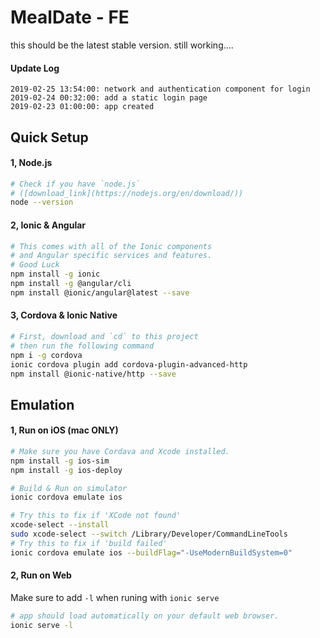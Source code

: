 # MealDate - FE

this should be the latest stable version. still working….

#### Update Log

```
2019-02-25 13:54:00: network and authentication component for login
2019-02-24 00:32:00: add a static login page
2019-02-23 01:00:00: app created
```

## Quick Setup

#### 1, Node.js

```bash
# Check if you have `node.js` 
# ([download_link](https://nodejs.org/en/download/))
node --version
```

#### 2, Ionic & Angular

```bash
# This comes with all of the Ionic components 
# and Angular specific services and features.
# Good Luck
npm install -g ionic 
npm install -g @angular/cli
npm install @ionic/angular@latest --save
```

#### 3, Cordova & Ionic Native

```bash
# First, download and `cd` to this project
# then run the following command
npm i -g cordova
ionic cordova plugin add cordova-plugin-advanced-http
npm install @ionic-native/http --save
```

## Emulation

#### 1, Run on iOS (mac ONLY)

```bash
# Make sure you have Cordava and Xcode installed.
npm install -g ios-sim
npm install -g ios-deploy

# Build & Run on simulator
ionic cordova emulate ios 
```

```bash
# Try this to fix if 'XCode not found'
xcode-select --install
sudo xcode-select --switch /Library/Developer/CommandLineTools
# Try this to fix if 'build failed'
ionic cordova emulate ios --buildFlag="-UseModernBuildSystem=0"
```

#### 2, Run on Web

Make sure to add `-l` when runing with `ionic serve`

```bash
# app should load automatically on your default web browser. 
ionic serve -l
```

